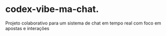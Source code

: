# codex-vibe-ma-chat.
Projeto colaborativo para um sistema de chat em tempo real com foco em apostas e interações

